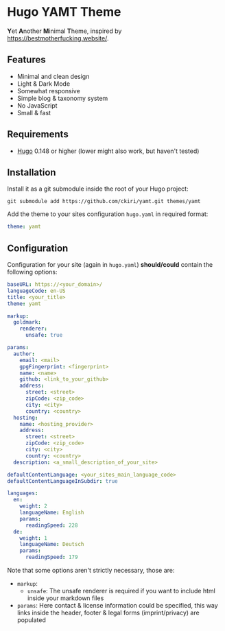 # Hugo YAMT Theme
**Y**et **A**nother **M**inimal **T**heme, inspired by <https://bestmotherfucking.website/>.

## Features
* Minimal and clean design
* Light & Dark Mode
* Somewhat responsive
* Simple blog & taxonomy system
* No JavaScript
* Small & fast

## Requirements
* [Hugo](https://github.com/gohugoio/hugo) 0.148 or higher (lower might also work, but haven't tested)

## Installation
Install it as a git submodule inside the root of your Hugo project:
```
git submodule add https://github.com/ckiri/yamt.git themes/yamt
```

Add the theme to your sites configuration `hugo.yaml` in required format:
```yaml
theme: yamt
```

## Configuration

Configuration for your site (again in `hugo.yaml`) **should/could** contain the following options:
```yaml
baseURL: https://<your_domain>/
languageCode: en-US
title: <your_title>
theme: yamt

markup:
  goldmark:
    renderer:
      unsafe: true

params:
  author:
    email: <mail>
    gpgFingerprint: <fingerprint>
    name: <name>
    github: <link_to_your_github>
    address:
      street: <street>
      zipCode: <zip_code>
      city: <city>
      country: <country>
  hosting:
    name: <hosting_provider>
    address:
      street: <street>
      zipCode: <zip_code>
      city: <city>
      country: <country>
  description: <a_small_description_of_your_site>

defaultContentLanguage: <your_sites_main_language_code>
defaultContentLanguageInSubdir: true

languages:
  en:
    weight: 2
    languageName: English
    params:
      readingSpeed: 228
  de:
    weight: 1
    languageName: Deutsch
    params:
      readingSpeed: 179
```

Note that some options aren't strictly necessary, those are:
* `markup`:
  * `unsafe`: The unsafe renderer is required if you want to include html inside your markdown files
* `params`: Here contact & license information could be specified, this way links inside the header, footer
  & legal forms (imprint/privacy) are populated
